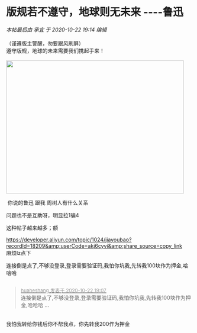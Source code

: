 # 版规若不遵守，地球则无未来            ----鲁迅


<i class="pstatus"> 本帖最后由 承宜 于 2020-10-22 19:14 编辑 </i><br />
<br />
（谨遵版主警醒，勿要跟风刷屏）<br />
遵守版规，地球的未来需要我们携起手来！<br />
<br />
<img id="aimg_U70UX" onclick="zoom(this, this.src, 0, 0, 0)" class="zoom" width="480" height="360" src="https://img.maocdn.cn/img/2020/10/22/28ae18f712be35142d9e4ad613b5a71d.jpg" border="0" alt="" />

<img src="static/image/smiley/default/lol.gif" smilieid="12" border="0" alt="" /> 你说的鲁迅 跟我 周树人有什么关系

问题也不是互助呀，明显拉1骗4<img src="static/image/smiley/default/smile.gif" smilieid="1" border="0" alt="" />

这种帖子越来越多；额

https://developer.aliyun.com/topic/1024/jiayoubao?recordId=18209&amp;userCode=akj6cyvi&amp;share_source=copy_link<br />
麻烦lz点下

连接倒是点了,不够没登录,登录需要验证码,我怕你坑我,先转我100块作为押金,哈哈哈

<img id="aimg_afs9f" onclick="zoom(this, this.src, 0, 0, 0)" class="zoom" src="https://picture.kisslove.cn/images/2020/10/22/1603364963528.jpg" onmouseover="img_onmouseoverfunc(this)" onload="thumbImg(this)" border="0" alt="" />

<div class="quote"><blockquote><font size="2"><a href="https://www.hostloc.com/forum.php?mod=redirect&amp;goto=findpost&amp;pid=9337466&amp;ptid=757297" target="_blank"><font color="#999999">huaheshang 发表于 2020-10-22 19:07</font></a></font><br />
连接倒是点了,不够没登录,登录需要验证码,我怕你坑我,先转我100块作为押金,哈哈哈 ...</blockquote></div><br />
我怕我转给你钱后你不帮我点，你先转我200作为押金
